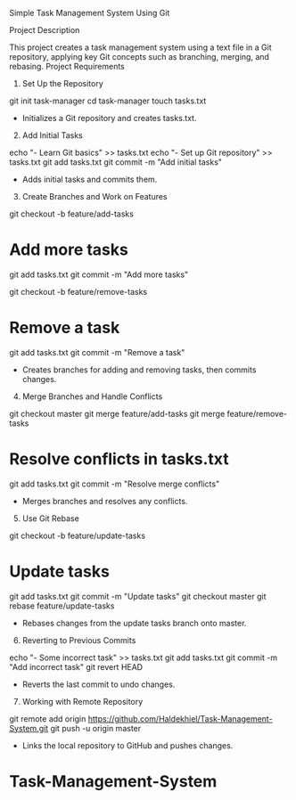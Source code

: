 
Simple Task Management System Using Git

Project Description

This project creates a task management system using a text file in a Git repository, applying key Git concepts such as branching, merging, and rebasing.
Project Requirements

1. Set Up the Repository

git init task-manager
cd task-manager
touch tasks.txt
* Initializes a Git repository and creates tasks.txt.
2. Add Initial Tasks

echo "- Learn Git basics" >> tasks.txt
echo "- Set up Git repository" >> tasks.txt
git add tasks.txt
git commit -m "Add initial tasks"
* Adds initial tasks and commits them.
3. Create Branches and Work on Features

git checkout -b feature/add-tasks
# Add more tasks
git add tasks.txt
git commit -m "Add more tasks"

git checkout -b feature/remove-tasks
# Remove a task
git add tasks.txt
git commit -m "Remove a task"
* Creates branches for adding and removing tasks, then commits changes.
4. Merge Branches and Handle Conflicts

git checkout master
git merge feature/add-tasks
git merge feature/remove-tasks
# Resolve conflicts in tasks.txt
git add tasks.txt
git commit -m "Resolve merge conflicts"
* Merges branches and resolves any conflicts.
5. Use Git Rebase

git checkout -b feature/update-tasks
# Update tasks
git add tasks.txt
git commit -m "Update tasks"
git checkout master
git rebase feature/update-tasks
* Rebases changes from the update tasks branch onto master.
6. Reverting to Previous Commits

echo "- Some incorrect task" >> tasks.txt
git add tasks.txt
git commit -m "Add incorrect task"
git revert HEAD
* Reverts the last commit to undo changes.
7. Working with Remote Repository

git remote add origin https://github.com/Haldekhiel/Task-Management-System.git
git push -u origin master
* Links the local repository to GitHub and pushes changes.

# Task-Management-System
